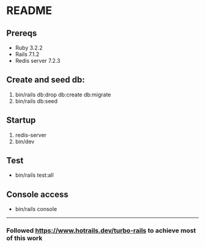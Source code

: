 # README

## Prereqs

- Ruby 3.2.2
- Rails 7.1.2
- Redis server 7.2.3

## Create and seed db:

1. bin/rails db:drop db:create db:migrate
2. bin/rails db:seed

## Startup

1. redis-server
2. bin/dev

## Test

- bin/rails test:all

## Console access

- bin/rails console

---

### Followed https://www.hotrails.dev/turbo-rails to achieve most of this work
